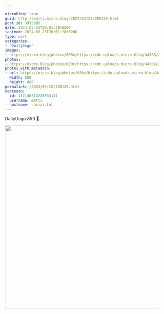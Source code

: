 ```yaml
---

microblog: true
guid: http://matti.micro.blog/2024/03/23/200128.html
post_id: 3935285
date: 2024-03-23T20:01:28+0200
lastmod: 2024-03-23T20:01:28+0200
type: post
categories:
- "DailyDogo"
images:
- https://micro.blog/photos/600x/https://cdn.uploads.micro.blog/44388/2024/7da6ed7a88be445c95961c6ff33b0bd8.jpg
photos:
- https://micro.blog/photos/600x/https://cdn.uploads.micro.blog/44388/2024/7da6ed7a88be445c95961c6ff33b0bd8.jpg
photos_with_metadata:
- url: https://micro.blog/photos/600x/https://cdn.uploads.micro.blog/44388/2024/7da6ed7a88be445c95961c6ff33b0bd8.jpg
  width: 600
  height: 600
permalink: /2024/03/23/200128.html
mastodon:
  id: 112146313220503111
  username: matti
  hostname: social.lol
---
```

DailyDogo 853 🐶

<img src="/media/uploads/2024/7da6ed7a88be445c95961c6ff33b0bd8.jpg" width="600" height="600" alt="" />
